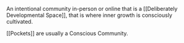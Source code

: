 An intentional community in-person or online that is a [[Deliberately Developmental Space]], that is where inner growth is consciously cultivated.

[[Pockets]] are usually a Conscious Community.
